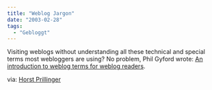 ```yaml
---
title: "Weblog Jargon"
date: "2003-02-28"
tags:
  - "Gebloggt"
---
```


Visiting weblogs without understanding all these technical and special terms most webloggers are using? No problem, Phil Gyford wrote: [An introduction to weblog terms for weblog readers](http://www.gyford.com/phil/writing/2003/01/05/000134.php "Phil Gyford: Writing: An introduction to weblog terms for weblog readers").

via: [Horst Prillinger](http://mailbox.univie.ac.at/~prillih3/blog/2003/02/27.html#a1508)
